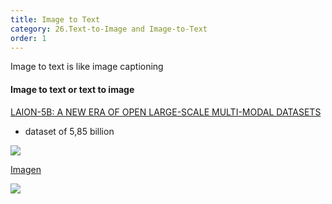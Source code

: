 ```yaml
---
title: Image to Text
category: 26.Text-to-Image and Image-to-Text
order: 1
---
```


Image to text is like image captioning 

#### Image to text or text to image


[LAION-5B: A NEW ERA OF OPEN LARGE-SCALE MULTI-MODAL DATASETS](https://laion.ai/blog/laion-5b/)
- dataset of 5,85 billion

<img class="zoom" src="https://lh5.googleusercontent.com/u4ax53sZ0oABJ2tCt4FH6fs4V6uUQ_DRirV24fX0EPpGLMZrA8OlknEohbC0L1Nctvo7hLi01R4I0a3HCfyUMnUcCm76u86ML5CyJ-5boVk_8E5BPG5Z2eeJtPDQ00IhVE-camk4" >

[Imagen](https://imagen.research.google/)

<img class="zoom" src="https://imagen.research.google/images/diagram.jpg" >